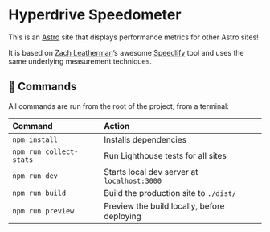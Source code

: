 # Hyperdrive Speedometer

This is an [Astro](https://astro.build) site that displays performance metrics for other Astro sites!

It is based on [Zach Leatherman](https://zachleat.com/)’s awesome [Speedlify](https://github.com/zachleat/speedlify/) tool and uses the same underlying measurement techniques.

## 🧞 Commands

All commands are run from the root of the project, from a terminal:

| Command                 | Action                                      |
| :---------------------- | :------------------------------------------ |
| `npm install`           | Installs dependencies                       |
| `npm run collect-stats` | Run Lighthouse tests for all sites          |
| `npm run dev`           | Starts local dev server at `localhost:3000` |
| `npm run build`         | Build the production site to `./dist/`      |
| `npm run preview`       | Preview the build locally, before deploying |
